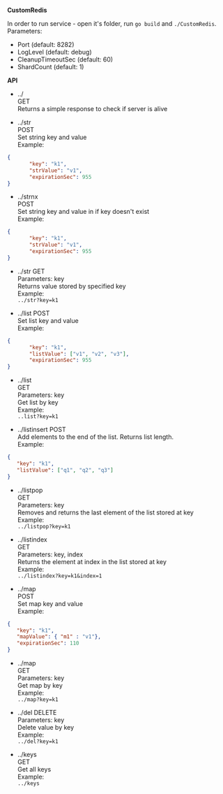 **CustomRedis**

In order to run service - open it's folder, run `go build` and `./CustomRedis`.  
Parameters:  
- Port (default: 8282)
- LogLevel (default: debug)
- CleanupTimeoutSec (default: 60)
- ShardCount (default: 1)

**API**

- ../  
GET    
Returns a simple response to check if server is alive  

-  ../str  
POST  
Set string key and value  
Example:  
```json
{
	   "key": "k1",
	   "strValue": "v1",
	   "expirationSec": 955
}
```

-  ../strnx  
POST  
Set string key and value in if key doesn't exist  
Example:  
```json
{
	   "key": "k1",
	   "strValue": "v1",
	   "expirationSec": 955
}
```

- ../str
GET   
Parameters: key   
Returns value stored by specified key  
Example:   
`../str?key=k1`

- ../list
POST  
Set list key and value  
Example:  
```json
{
	   "key": "k1",
	   "listValue": ["v1", "v2", "v3"],
	   "expirationSec": 955
}
```

- ../list  
GET  
Parameters: key  
Get list by key  
Example:  
`..list?key=k1`

- ../listinsert
POST  
Add elements to the end of the list. Returns list length.  
Example:  
```json
{
   "key": "k1",
   "listValue": ["q1", "q2", "q3"]
}
```

- ../listpop  
GET  
Parameters: key  
Removes and returns the last element of the list stored at key  
Example:  
`../listpop?key=k1`


- ../listindex  
GET  
Parameters: key, index  
Returns the element at index in the list stored at key  
Example:  
`../listindex?key=k1&index=1`

- ../map  
POST  
Set map key and value  
Example:  
```json
{
   "key": "k1",
   "mapValue": { "m1" : "v1"},
   "expirationSec": 110
}
```

- ../map  
GET    
Parameters: key    
Get map by key  
Example:  
`../map?key=k1  `  

- ../del
DELETE  
Parameters: key  
Delete value by key  
Example:  
`../del?key=k1`  

- ../keys  
GET   
Get all keys  
Example:  
`../keys  `  




